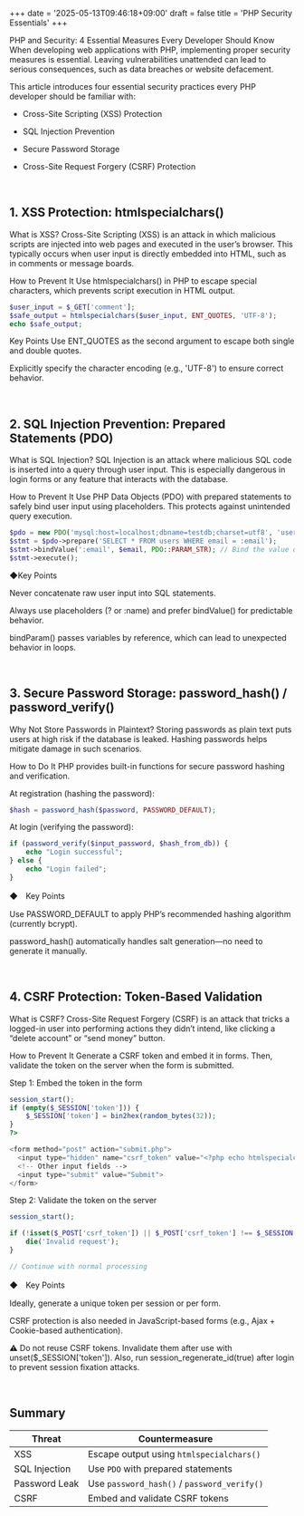 +++
date = '2025-05-13T09:46:18+09:00'
draft = false
title = 'PHP Security Essentials'
+++


PHP and Security: 4 Essential Measures Every Developer Should Know
When developing web applications with PHP, implementing proper security measures is essential. Leaving vulnerabilities unattended can lead to serious consequences, such as data breaches or website defacement.

This article introduces four essential security practices every PHP developer should be familiar with:

- Cross-Site Scripting (XSS) Protection

- SQL Injection Prevention

- Secure Password Storage

- Cross-Site Request Forgery (CSRF) Protection

<br>

## 1. XSS Protection: htmlspecialchars()
What is XSS?
Cross-Site Scripting (XSS) is an attack in which malicious scripts are injected into web pages and executed in the user’s browser. This typically occurs when user input is directly embedded into HTML, such as in comments or message boards.

How to Prevent It
Use htmlspecialchars() in PHP to escape special characters, which prevents script execution in HTML output.


```php
$user_input = $_GET['comment'];
$safe_output = htmlspecialchars($user_input, ENT_QUOTES, 'UTF-8');
echo $safe_output;

```

Key Points
Use ENT_QUOTES as the second argument to escape both single and double quotes.

Explicitly specify the character encoding (e.g., 'UTF-8') to ensure correct behavior.

<br>

## 2. SQL Injection Prevention: Prepared Statements (PDO)
What is SQL Injection?
SQL Injection is an attack where malicious SQL code is inserted into a query through user input. This is especially dangerous in login forms or any feature that interacts with the database.

How to Prevent It
Use PHP Data Objects (PDO) with prepared statements to safely bind user input using placeholders. This protects against unintended query execution.

```php
$pdo = new PDO('mysql:host=localhost;dbname=testdb;charset=utf8', 'user', 'password');
$stmt = $pdo->prepare('SELECT * FROM users WHERE email = :email');
$stmt->bindValue(':email', $email, PDO::PARAM_STR); // Bind the value directly
$stmt->execute();

```

◆Key Points

Never concatenate raw user input into SQL statements.

Always use placeholders (? or :name) and prefer bindValue() for predictable behavior.

bindParam() passes variables by reference, which can lead to unexpected behavior in loops.

<br>

## 3. Secure Password Storage: password_hash() / password_verify()

Why Not Store Passwords in Plaintext?
Storing passwords as plain text puts users at high risk if the database is leaked. Hashing passwords helps mitigate damage in such scenarios.

How to Do It
PHP provides built-in functions for secure password hashing and verification.

At registration (hashing the password):

```php
$hash = password_hash($password, PASSWORD_DEFAULT);

```

At login (verifying the password):

```php
if (password_verify($input_password, $hash_from_db)) {
    echo "Login successful";
} else {
    echo "Login failed";
}

```

◆　Key Points

Use PASSWORD_DEFAULT to apply PHP’s recommended hashing algorithm (currently bcrypt).

password_hash() automatically handles salt generation—no need to generate it manually.

<br>

## 4. CSRF Protection: Token-Based Validation
What is CSRF?
Cross-Site Request Forgery (CSRF) is an attack that tricks a logged-in user into performing actions they didn’t intend, like clicking a “delete account” or “send money” button.

How to Prevent It
Generate a CSRF token and embed it in forms. Then, validate the token on the server when the form is submitted.

Step 1: Embed the token in the form



```php
session_start();
if (empty($_SESSION['token'])) {
    $_SESSION['token'] = bin2hex(random_bytes(32));
}
?>

<form method="post" action="submit.php">
  <input type="hidden" name="csrf_token" value="<?php echo htmlspecialchars($_SESSION['token'], ENT_QUOTES, 'UTF-8'); ?>">
  <!-- Other input fields -->
  <input type="submit" value="Submit">
</form>

```

Step 2: Validate the token on the server

```php
session_start();

if (!isset($_POST['csrf_token']) || $_POST['csrf_token'] !== $_SESSION['token']) {
    die('Invalid request');
}

// Continue with normal processing

```

◆　Key Points

Ideally, generate a unique token per session or per form.

CSRF protection is also needed in JavaScript-based forms (e.g., Ajax + Cookie-based authentication).

⚠️ Do not reuse CSRF tokens. Invalidate them after use with unset($_SESSION['token']). Also, run session_regenerate_id(true) after login to prevent session fixation attacks.

<br>

## Summary

| Threat        | Countermeasure                              |
| ------------- | ------------------------------------------- |
| XSS           | Escape output using `htmlspecialchars()`    |
| SQL Injection | Use `PDO` with prepared statements          |
| Password Leak | Use `password_hash()` / `password_verify()` |
| CSRF          | Embed and validate CSRF tokens              |
